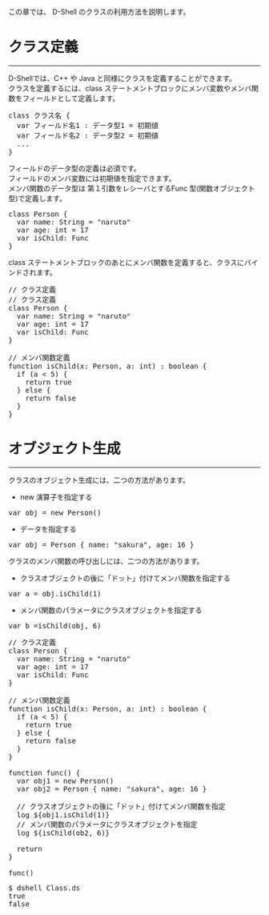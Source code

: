 この章では、 D-Shell のクラスの利用方法を説明します。

# クラス定義
***
D-Shellでは、C++ や Java と同様にクラスを定義することができます。  
クラスを定義するには、class ステートメントブロックにメンバ変数やメンバ関数をフィールドとして定義します。  

<pre class="toolbar:0 highlight:0">
class クラス名 {
  var フィールド名1 : データ型1 = 初期値
  var フィールド名2 : データ型2 = 初期値
  ...
}
</pre>

フィールドのデータ型の定義は必須です。  
フィールドのメンバ変数には初期値を指定できます。  
メンバ関数のデータ型は 第１引数をレシーバとするFunc 型(関数オブジェクト型)で定義します。  

<pre class="toolbar:1 highlight:0" title="定義例">
class Person {
  var name: String = "naruto"
  var age: int = 17
  var isChild: Func<boolean, Person, int>
}
</pre>

class ステートメントブロックのあとにメンバ関数を定義すると、クラスにバインドされます。

<pre class="toolbar:0 highlight:0">
// クラス定義
// クラス定義
class Person {
  var name: String = "naruto"
  var age: int = 17
  var isChild: Func<boolean, Person, int>
}

// メンバ関数定義
function isChild(x: Person, a: int) : boolean {
  if (a < 5) {
    return true
  } else {
    return false
  }
}
</pre>

# オブジェクト生成
***
クラスのオブジェクト生成には、二つの方法があります。  

* new 演算子を指定する  
<pre class="toolbar:0 highlight:0">
var obj = new Person()
</pre>

* データを指定する
<pre class="toolbar:0 highlight:0">
var obj = Person { name: "sakura", age: 16 }
</pre>

クラスのメンバ関数の呼び出しには、二つの方法があります。  

* クラスオブジェクトの後に「ドット」付けてメンバ関数を指定する  

<pre class="toolbar:0 highlight:0">
var a = obj.isChild(1)
</pre>

* メンバ関数のパラメータにクラスオブジェクトを指定する  
<pre class="toolbar:0 highlight:0">
var b =isChild(obj, 6)
</pre>


<pre class="nums:true toolbar:1 lang:scala decode:true" title="サンプル: Class.ds" >
// クラス定義
class Person {
  var name: String = "naruto"
  var age: int = 17
  var isChild: Func<boolean, Person, int>
}

// メンバ関数定義
function isChild(x: Person, a: int) : boolean {
  if (a < 5) {
    return true
  } else {
    return false
  }
}

function func() {
  var obj1 = new Person()
  var obj2 = Person { name: "sakura", age: 16 }

  // クラスオブジェクトの後に「ドット」付けてメンバ関数を指定
  log ${obj1.isChild(1)}
  // メンバ関数のパラメータにクラスオブジェクトを指定
  log ${isChild(ob2, 6)}

  return
}

func()
</pre>

<pre class="toolbar:1 highlight:0" title="実行例">
$ dshell Class.ds
true
false
</pre>
